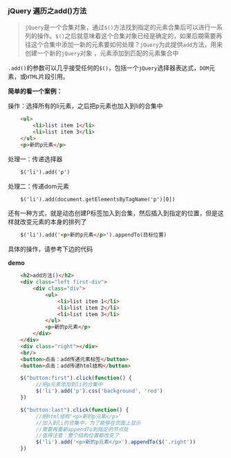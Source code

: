 
### jQuery 遍历之add()方法

> `jQuery`是一个合集对象，通过`$()`方法找到指定的元素合集后可以进行一系列的操作。`$()`之后就意味着这个合集对象已经是确定的，如果后期需要再往这个合集中添加一新的元素要如何处理？`jQuery`为此提供`add`方法，用来创建一个新的`jQuery`对象 ，元素添加到匹配的元素集合中

`.add()`的参数可以几乎接受任何的`$()`，包括一个`jQuery`选择器表达式，`DOM`元素，或`HTML`片段引用。

__简单的看一个案例：__

操作：选择所有的li元素，之后把p元素也加入到li的合集中

```html
    <ul>
        <li>list item 1</li>
        <li>list item 3</li>
    </ul>
    <p>新的p元素</p>
```

处理一：传递选择器

```html
    $('li').add('p')
```

处理二：传递dom元素

```html
    $('li').add(document.getElementsByTagName('p')[0])
```

还有一种方式，就是动态创建P标签加入到合集，然后插入到指定的位置，但是这样就改变元素的本身的排列了

```html
    $('li').add('<p>新的p元素</p>').appendTo(目标位置)
```

具体的操作，请参考下边的代码

__demo__

```html
    <h2>add方法()</h2>
    <div class="left first-div">
        <div class="div">
            <ul>
                <li>list item 1</li>
                <li>list item 2</li>
                <li>list item 3</li>
            </ul>
            <p>新的p元素</p>
        </div>
    </div>
    <div class="right"></div>
    <br/>
    <button>点击：add传递元素标签</button>
    <button>点击：add传递html结构</button>
```

```javaScript
    $("button:first").click(function() {
         //把p元素添加到li的合集中
         $('li').add('p').css('background', 'red')
    })

    $("button:last").click(function() {
         //把html结构'<p>新的p元素</p>'
         //加入到li的合集中，为了能够在页面上显示
         //需要再重新appendTo到指定的节点处
         //值得注意：整个结构位置都改变了
         $('li').add('<p>新的p元素</p>').appendTo($('.right'))
    })
```